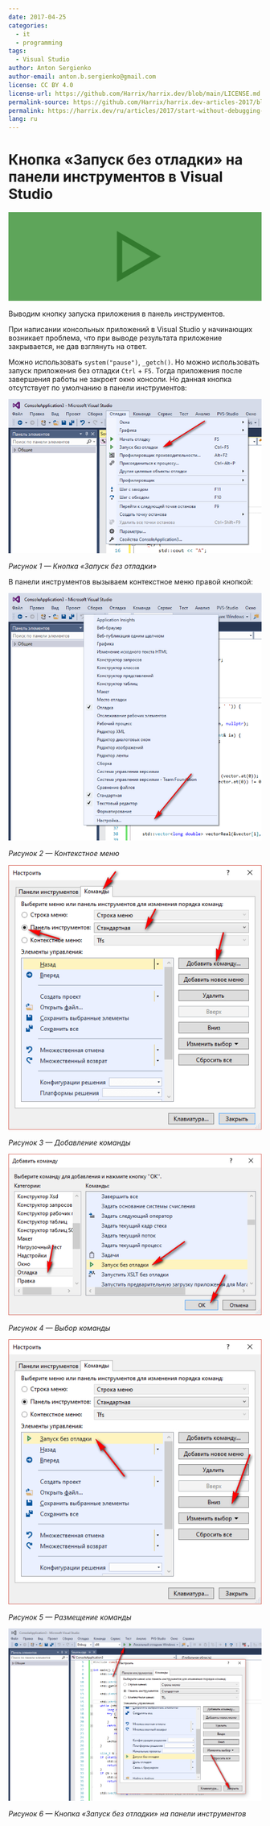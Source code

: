 ```yaml
---
date: 2017-04-25
categories:
  - it
  - programming
tags:
  - Visual Studio
author: Anton Sergienko
author-email: anton.b.sergienko@gmail.com
license: CC BY 4.0
license-url: https://github.com/Harrix/harrix.dev/blob/main/LICENSE.md
permalink-source: https://github.com/Harrix/harrix.dev-articles-2017/blob/main/start-without-debugging-vs/start-without-debugging-vs.md
permalink: https://harrix.dev/ru/articles/2017/start-without-debugging-vs/
lang: ru
---
```


# Кнопка «Запуск без отладки» на панели инструментов в Visual Studio

![Featured image](featured-image.svg)

Выводим кнопку запуска приложения в панель инструментов.

При написании консольных приложений в Visual Studio у начинающих возникает проблема, что при выводе результата приложение закрывается, не дав взглянуть на ответ.

Можно использовать `system("pause")`, `_getch()`. Но можно использовать запуск приложения без отладки `Ctrl` + `F5`. Тогда приложения после завершения работы не закроет окно консоли. Но данная кнопка отсутствует по умолчанию в панели инструментов:

![Кнопка «Запуск без отладки»](img/panel_01.png)

_Рисунок 1 — Кнопка «Запуск без отладки»_

В панели инструментов вызываем контекстное меню правой кнопкой:

![Контекстное меню](img/panel_02.png)

_Рисунок 2 — Контекстное меню_

![Добавление команды](img/panel_03.png)

_Рисунок 3 — Добавление команды_

![Выбор команды](img/panel_04.png)

_Рисунок 4 — Выбор команды_

![Размещение команды](img/panel_05.png)

_Рисунок 5 — Размещение команды_

![Кнопка «Запуск без отладки» на панели инструментов](img/panel_06.png)

_Рисунок 6 — Кнопка «Запуск без отладки» на панели инструментов_
